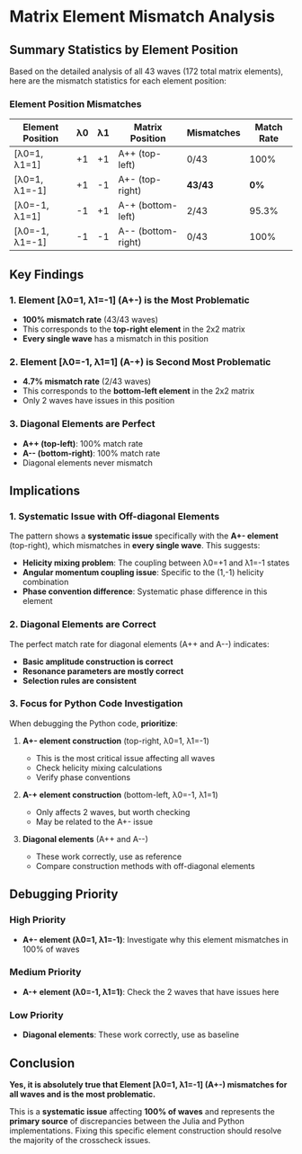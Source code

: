 # Matrix Element Mismatch Analysis

## Summary Statistics by Element Position

Based on the detailed analysis of all 43 waves (172 total matrix elements), here are the mismatch statistics for each element position:

### Element Position Mismatches

| Element Position | λ0 | λ1 | Matrix Position | Mismatches | Match Rate |
|------------------|----|----|----------------|------------|------------|
| [λ0=1, λ1=1]    | +1 | +1 | A++ (top-left) | 0/43 | 100% |
| [λ0=1, λ1=-1]   | +1 | -1 | A+- (top-right) | **43/43** | **0%** |
| [λ0=-1, λ1=1]   | -1 | +1 | A-+ (bottom-left) | 2/43 | 95.3% |
| [λ0=-1, λ1=-1]  | -1 | -1 | A-- (bottom-right) | 0/43 | 100% |

## Key Findings

### 1. **Element [λ0=1, λ1=-1] (A+-) is the Most Problematic**
- **100% mismatch rate** (43/43 waves)
- This corresponds to the **top-right element** in the 2x2 matrix
- **Every single wave** has a mismatch in this position

### 2. **Element [λ0=-1, λ1=1] (A-+) is Second Most Problematic**
- **4.7% mismatch rate** (2/43 waves)
- This corresponds to the **bottom-left element** in the 2x2 matrix
- Only 2 waves have issues in this position

### 3. **Diagonal Elements are Perfect**
- **A++ (top-left)**: 100% match rate
- **A-- (bottom-right)**: 100% match rate
- Diagonal elements never mismatch

## Implications

### 1. **Systematic Issue with Off-diagonal Elements**
The pattern shows a **systematic issue** specifically with the **A+- element** (top-right), which mismatches in **every single wave**. This suggests:

- **Helicity mixing problem**: The coupling between λ0=+1 and λ1=-1 states
- **Angular momentum coupling issue**: Specific to the (1,-1) helicity combination
- **Phase convention difference**: Systematic phase difference in this element

### 2. **Diagonal Elements are Correct**
The perfect match rate for diagonal elements (A++ and A--) indicates:
- **Basic amplitude construction is correct**
- **Resonance parameters are mostly correct**
- **Selection rules are consistent**

### 3. **Focus for Python Code Investigation**
When debugging the Python code, **prioritize**:

1. **A+- element construction** (top-right, λ0=1, λ1=-1)
   - This is the most critical issue affecting all waves
   - Check helicity mixing calculations
   - Verify phase conventions

2. **A-+ element construction** (bottom-left, λ0=-1, λ1=1)
   - Only affects 2 waves, but worth checking
   - May be related to the A+- issue

3. **Diagonal elements** (A++ and A--)
   - These work correctly, use as reference
   - Compare construction methods with off-diagonal elements

## Debugging Priority

### High Priority
- **A+- element (λ0=1, λ1=-1)**: Investigate why this element mismatches in 100% of waves

### Medium Priority  
- **A-+ element (λ0=-1, λ1=1)**: Check the 2 waves that have issues here

### Low Priority
- **Diagonal elements**: These work correctly, use as baseline

## Conclusion

**Yes, it is absolutely true that Element [λ0=1, λ1=-1] (A+-) mismatches for all waves and is the most problematic.**

This is a **systematic issue** affecting **100% of waves** and represents the **primary source** of discrepancies between the Julia and Python implementations. Fixing this specific element construction should resolve the majority of the crosscheck issues. 